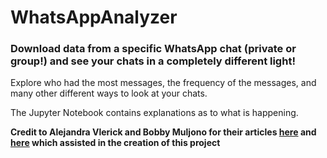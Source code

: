 # WhatsAppAnalyzer
### Download data from a specific WhatsApp chat (private or group!) and see your chats in a completely different light! 
Explore who had the most messages, the frequency of the messages, and many other different ways to look at your chats.

The Jupyter Notebook contains explanations as to what is happening. 

**Credit to Alejandra Vlerick and Bobby Muljono for their articles [here](https://towardsdatascience.com/what-whatsapp-conversations-tell-us-about-our-friendships-73ce7104d84e) and [here](https://towardsdatascience.com/complete-beginners-guide-to-processing-whatsapp-data-with-python-781c156b5f0b) which assisted in the creation of this project**
